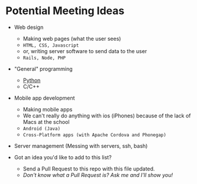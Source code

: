 Potential Meeting Ideas
===
  
  - Web design
    - Making web pages (what the user sees)
    - `HTML, CSS, Javascript`
    - or, writing server software to send data to the user
    - `Rails, Node, PHP`

  - "General" programming 
    - [Python](python.org)
    - C/C++

  - Mobile app development
    - Making mobile apps
    - We can't really do anything with ios (iPhones) because of the lack of Macs at the school
    - `Android (Java)`
    - `Cross-Platform apps (with Apache Cordova and Phonegap)`

  - Server management (Messing with servers, ssh, bash)


  - Got an idea you'd like to add to this list?
    - Send a Pull Request to this repo with this file updated.
    - *Don't know what a Pull Request is? Ask me and I'll show you!*
